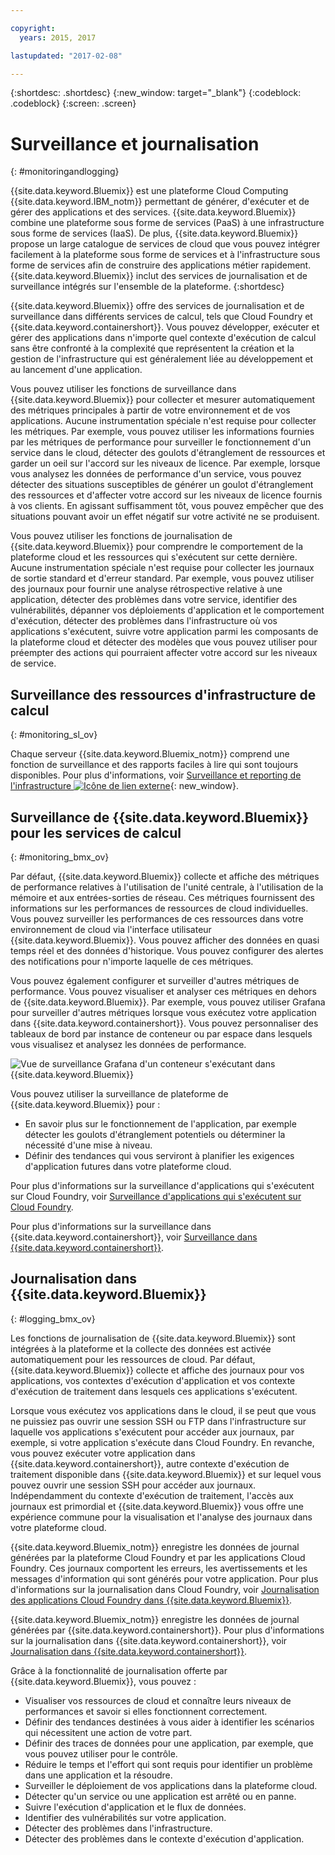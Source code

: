 ```yaml
---

copyright:
  years: 2015, 2017

lastupdated: "2017-02-08"

---
```



{:shortdesc: .shortdesc}
{:new_window: target="_blank"}
{:codeblock: .codeblock}
{:screen: .screen}

# Surveillance et journalisation
{: #monitoringandlogging}

{{site.data.keyword.Bluemix}} est une plateforme Cloud Computing {{site.data.keyword.IBM_notm}} permettant de générer, d'exécuter et de gérer des applications et des services. {{site.data.keyword.Bluemix}} combine une plateforme sous forme de services (PaaS) à une infrastructure sous forme de services (IaaS). De plus, {{site.data.keyword.Bluemix}} propose un large catalogue de services de cloud que vous pouvez intégrer facilement à la plateforme sous forme de services et à l'infrastructure sous forme de services afin de construire des applications métier rapidement. {{site.data.keyword.Bluemix}} inclut des services de journalisation et de surveillance intégrés sur l'ensemble de la plateforme.
{:shortdesc}

{{site.data.keyword.Bluemix}} offre des services de journalisation et de surveillance dans différents services de calcul, tels que Cloud Foundry et {{site.data.keyword.containershort}}. Vous pouvez développer, exécuter et gérer des applications dans n'importe quel contexte d'exécution de calcul sans être confronté à la complexité que représentent la création et la gestion de l'infrastructure qui est généralement liée au développement et au lancement d'une application.
 

Vous pouvez utiliser les fonctions de surveillance dans {{site.data.keyword.Bluemix}} pour collecter et mesurer automatiquement des métriques principales à partir de votre environnement et de vos applications. Aucune instrumentation spéciale n'est requise pour collecter les métriques. Par exemple, vous pouvez utiliser les informations fournies par les métriques de performance pour surveiller le fonctionnement d'un service dans le cloud, détecter des goulots d'étranglement de ressources et garder un oeil sur l'accord sur les niveaux de licence. Par exemple, lorsque vous analysez les données de performance d'un service, vous pouvez détecter des situations susceptibles de générer un goulot d'étranglement des ressources et d'affecter votre accord sur les niveaux de licence fournis à vos clients. En agissant suffisamment tôt, vous pouvez empêcher que des situations pouvant avoir un effet négatif sur votre activité ne se produisent.  

Vous pouvez utiliser les fonctions de journalisation de {{site.data.keyword.Bluemix}} pour comprendre le comportement de la plateforme cloud et les ressources qui s'exécutent sur cette dernière. Aucune instrumentation spéciale n'est requise pour collecter les journaux de sortie standard et d'erreur standard. Par exemple, vous pouvez utiliser des journaux pour fournir une analyse rétrospective relative à une application, détecter des problèmes dans votre service, identifier des vulnérabilités, dépanner vos déploiements d'application et le comportement d'exécution, détecter des problèmes dans l'infrastructure où vos applications s'exécutent, suivre votre application parmi les composants de la plateforme cloud et détecter des modèles que vous pouvez utiliser pour préempter des actions qui pourraient affecter votre accord sur les niveaux de service.

## Surveillance des ressources d'infrastructure de calcul
{: #monitoring_sl_ov}

Chaque serveur {{site.data.keyword.Bluemix_notm}} comprend une fonction de surveillance et des rapports faciles à lire qui sont toujours disponibles. Pour plus d'informations, voir  [Surveillance et reporting de l'infrastructure ![Icône de lien externe](../icons/launch-glyph.svg "Icône de lien externe")](https://www.ibm.com/cloud-computing/bluemix/infrastructure-monitoring){: new_window}.


## Surveillance de {{site.data.keyword.Bluemix}} pour les services de calcul
{: #monitoring_bmx_ov}

Par défaut, {{site.data.keyword.Bluemix}} collecte et affiche des métriques de performance relatives à l'utilisation de l'unité centrale, à l'utilisation de la mémoire et aux entrées-sorties de réseau. Ces métriques fournissent des informations sur les performances de ressources de cloud individuelles. Vous pouvez surveiller les performances de ces ressources dans votre environnement de cloud via l'interface utilisateur {{site.data.keyword.Bluemix}}. Vous pouvez afficher des données en quasi temps réel et des données d'historique. Vous pouvez configurer des alertes des notifications pour n'importe laquelle de ces métriques.

Vous pouvez également configurer et surveiller d'autres métriques de performance. Vous pouvez visualiser et analyser ces métriques en dehors de {{site.data.keyword.Bluemix}}. Par exemple, vous pouvez utiliser Grafana pour surveiller d'autres métriques lorsque vous exécutez votre application dans {{site.data.keyword.containershort}}. Vous pouvez personnaliser des tableaux de bord par instance de conteneur ou par espace dans lesquels vous visualisez et analysez les données de performance.

![Vue de surveillance Grafana d'un conteneur s'exécutant dans {{site.data.keyword.Bluemix}}](images/monitoring_default_container_grafana_view.jpg)

Vous pouvez utiliser la surveillance de plateforme de {{site.data.keyword.Bluemix}} pour :

* En savoir plus sur le fonctionnement de l'application, par exemple détecter les goulots d'étranglement potentiels ou déterminer la nécessité d'une mise à niveau.
* Définir des tendances qui vous serviront à planifier les exigences d'application futures dans votre plateforme cloud.

Pour plus d'informations sur la surveillance d'applications qui s'exécutent sur Cloud Foundry, voir [Surveillance d'applications qui s'exécutent sur Cloud Foundry](monitoring_cf_apps.html#monitoring_bluemix_apps).

Pour plus d'informations sur la surveillance dans {{site.data.keyword.containershort}}, voir [Surveillance dans {{site.data.keyword.containershort}}](/docs/containers/monitoringandlogging/container_ml_monitor.html#container_ml_monitor).   

## Journalisation dans {{site.data.keyword.Bluemix}}
{: #logging_bmx_ov}

Les fonctions de journalisation de {{site.data.keyword.Bluemix}} sont intégrées à la plateforme et la collecte des données est activée automatiquement pour les ressources de cloud. Par défaut, {{site.data.keyword.Bluemix}} collecte et affiche des journaux pour vos applications, vos contextes d'exécution d'application et vos contexte d'exécution de traitement dans lesquels ces applications s'exécutent. 

Lorsque vous exécutez vos applications dans le cloud, il se peut que vous ne puissiez pas ouvrir une session SSH ou FTP dans l'infrastructure sur laquelle vos applications s'exécutent pour accéder aux journaux, par exemple, si votre application s'exécute dans Cloud Foundry. En revanche, vous pouvez exécuter votre application dans {{site.data.keyword.containershort}}, autre contexte d'exécution de traitement disponible dans {{site.data.keyword.Bluemix}} et sur lequel vous pouvez ouvrir une session SSH pour accéder aux journaux. Indépendamment du contexte d'exécution de traitement, l'accès aux journaux est primordial et {{site.data.keyword.Bluemix}} vous offre une expérience commune pour la visualisation et l'analyse des journaux dans votre plateforme cloud.

{{site.data.keyword.Bluemix_notm}} enregistre les données de journal générées par la plateforme Cloud Foundry et par les applications Cloud Foundry. Ces journaux comportent les erreurs, les avertissements et les messages d'information qui sont générés pour votre application. Pour plus d'informations sur la journalisation dans Cloud Foundry, voir [Journalisation des applications Cloud Foundry dans {{site.data.keyword.Bluemix}}](logging_cf_apps.html#logging_bluemix_cf_apps).

{{site.data.keyword.Bluemix_notm}} enregistre les données de journal générées par {{site.data.keyword.containershort}}. Pour plus d'informations sur la journalisation dans {{site.data.keyword.containershort}}, voir [Journalisation dans {{site.data.keyword.containershort}}](/docs/containers/monitoringandlogging/container_ml_logs.html#container_ml_logs).   


Grâce à la fonctionnalité de journalisation offerte par {{site.data.keyword.Bluemix}}, vous pouvez :

* Visualiser vos ressources de cloud et connaître leurs niveaux de performances et savoir si elles fonctionnent correctement.
* Définir des tendances destinées à vous aider à identifier les scénarios qui nécessitent une action de votre part.
* Définir des traces de données pour une application, par exemple, que vous pouvez utiliser pour le contrôle.
* Réduire le temps et l'effort qui sont requis pour identifier un problème dans une application et la résoudre. 
* Surveiller le déploiement de vos applications dans la plateforme cloud.
* Détecter qu'un service ou une application est arrêté ou en panne.
* Suivre l'exécution d'application et le flux de données.
* Identifier des vulnérabilités sur votre application.
* Détecter des problèmes dans l'infrastructure.
* Détecter des problèmes dans le contexte d'exécution d'application.


